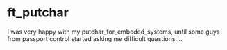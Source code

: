 # ft_putchar

I was very happy with my putchar_for_embeded_systems, until some guys from passport control started asking me difficult questions....
